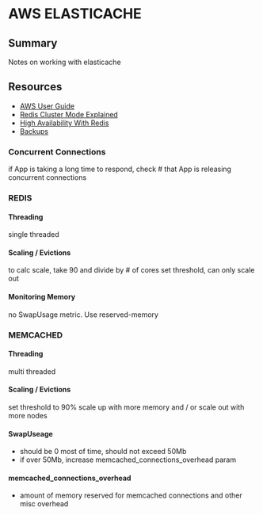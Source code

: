 # AWS ELASTICACHE

## Summary

Notes on working with elasticache

## Resources

- [AWS User Guide](https://docs.aws.amazon.com/AmazonElastiCache/latest/red-ug/WhatIs.html)
- [Redis Cluster Mode Explained](https://docs.aws.amazon.com/AmazonElastiCache/latest/red-ug/CacheNodes.NodeGroups.html)
- [High Availability With Redis](https://docs.aws.amazon.com/AmazonElastiCache/latest/red-ug/Replication.html)
- [Backups](https://docs.aws.amazon.com/AmazonElastiCache/latest/red-ug/backups.html)

### Concurrent Connections

if App is taking a long time to respond, check # that App is releasing
concurrent connections

### REDIS

#### Threading

single threaded

#### Scaling / Evictions

to calc scale, take 90 and divide by # of cores
set threshold, can only scale out

#### Monitoring Memory

no SwapUsage metric. Use reserved-memory

### MEMCACHED

#### Threading

multi threaded

#### Scaling / Evictions

set threshold to 90%
scale up with more memory and / or scale out with more nodes

#### SwapUseage

- should be 0 most of time, should not exceed 50Mb
- if over 50Mb, increase memcached_connections_overhead param

#### memcached_connections_overhead

- amount of memory reserved for memcached connections and other misc overhead

